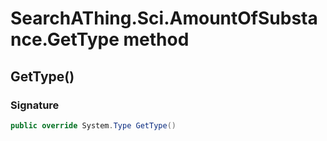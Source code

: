 # SearchAThing.Sci.AmountOfSubstance.GetType method
## GetType()
### Signature
```csharp
public override System.Type GetType()
```
